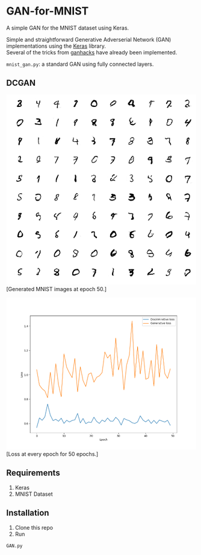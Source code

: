 # GAN-for-MNIST
A simple GAN for the MNIST dataset using Keras.

Simple and straightforward Generative Adverserial Network (GAN) implementations using the [Keras](https://keras.io/ "Keras") library.  
Several of the tricks from [ganhacks](https://github.com/soumith/ganhacks) have already been implemented.

`mnist_gan.py`: a standard GAN using fully connected layers.


## DCGAN

![Generated MNIST images at epoch 50 with a DCGAN](images/dcgan_generated_image_epoch_50.png "Generated MNIST images at epoch 50 with a DCGAN.")  
[Generated MNIST images at epoch 50.]

![Loss at every epoch for 50 epochs with a DCGAN](images/dcgan_loss_epoch_50.png "Loss at every epoch for 50 epochs with a DCGAN.")  
[Loss at every epoch for 50 epochs.]


## Requirements 
  1. Keras 
  2. MNIST Dataset 

## Installation 
  1. Clone this repo 
  2. Run 
  ```
  GAN.py
  ```
